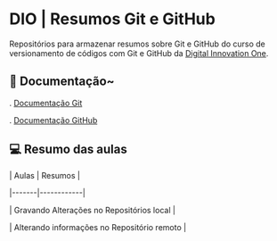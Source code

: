 # DIO | Resumos Git e GitHub

Repositórios para armazenar resumos sobre Git e GitHub do curso de versionamento de códigos com Git e GitHub da [Digital Innovation One](https://web.dio.me/home).

## 💾 Documentação~
. [Documentação Git](https://git-scm.com/doc)

. [Documentação GitHub](https://docs.github.com/pt)

## 💻 Resumo das aulas
| Aulas | Resumos |

|-------|------------|

| Gravando Alterações no Repositórios local |

| Alterando informações no Repositório remoto |
